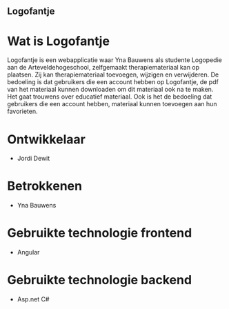 ## Logofantje

# Wat is Logofantje

Logofantje is een webapplicatie waar Yna Bauwens als studente Logopedie aan de Arteveldehogeschool, zelfgemaakt therapiemateriaal kan op plaatsen. Zij kan therapiemateriaal toevoegen, wijzigen en verwijderen. De bedoeling is dat gebruikers die een account hebben op Logofantje, de pdf van het materiaal kunnen downloaden om dit materiaal ook na te maken. Het gaat trouwens over educatief materiaal. Ook is het de bedoeling dat gebruikers die een account hebben, materiaal kunnen toevoegen aan hun favorieten. 

# Ontwikkelaar
- Jordi Dewit 

# Betrokkenen
- Yna Bauwens

# Gebruikte technologie frontend
- Angular 

# Gebruikte technologie backend
- Asp.net C#



